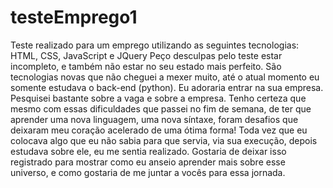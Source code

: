 # testeEmprego1
Teste realizado para um emprego utilizando as seguintes tecnologias: HTML, CSS, JavaScript e JQuery
Peço desculpas pelo teste estar incompleto, e também não estar no seu estado mais perfeito. São tecnologias novas que não cheguei a mexer muito, até o atual momento eu somente estudava o back-end (python).
Eu adoraria entrar na sua empresa. Pesquisei bastante sobre a vaga e sobre a empresa. Tenho certeza que mesmo com essas dificuldades que passei no fim de semana, de ter que aprender uma nova linguagem, uma nova síntaxe, foram desafios que deixaram meu coração acelerado de uma ótima forma! Toda vez que eu colocava algo que eu não sabia para que servia, via sua execução, depois estudava sobre ele, eu me sentia realizado.
Gostaria de deixar isso registrado para mostrar como eu anseio aprender mais sobre esse universo, e como gostaria de me juntar a vocês para essa jornada.

